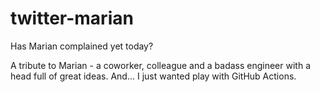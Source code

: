 # twitter-marian
Has Marian complained yet today?

A tribute to Marian - a coworker, colleague and a badass engineer with a head full of great ideas.
And... I just wanted play with GitHub Actions.
